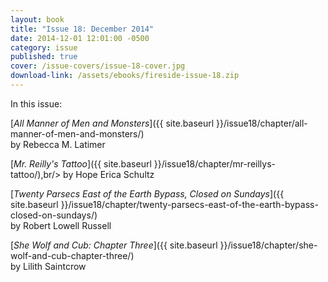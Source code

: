 ```yaml
---
layout: book
title: "Issue 18: December 2014"
date: 2014-12-01 12:01:00 -0500
category: issue
published: true
cover: /issue-covers/issue-18-cover.jpg
download-link: /assets/ebooks/fireside-issue-18.zip
---
```


In this issue:

[_All Manner of Men and Monsters_]({{ site.baseurl }}/issue18/chapter/all-manner-of-men-and-monsters/)<br/>
by Rebecca M. Latimer

[_Mr. Reilly's Tattoo_]({{ site.baseurl }}/issue18/chapter/mr-reillys-tattoo/),br/>
by Hope Erica Schultz

[_Twenty Parsecs East of the Earth Bypass, Closed on Sundays_]({{ site.baseurl }}/issue18/chapter/twenty-parsecs-east-of-the-earth-bypass-closed-on-sundays/)<br/>
by Robert Lowell Russell

[_She Wolf and Cub: Chapter Three_]({{ site.baseurl }}/issue18/chapter/she-wolf-and-cub-chapter-three/)<br/>
by Lilith Saintcrow
